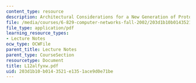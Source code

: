 ```yaml
---
content_type: resource
description: Architectural Considerations for a New Generation of Protocols
file: /media/courses/6-829-computer-networks-fall-2002/203d1b10b0143521e1351ace9d0e71be_L12alfyxw.pdf
file_type: application/pdf
learning_resource_types:
- Lecture Notes
ocw_type: OCWFile
parent_title: Lecture Notes
parent_type: CourseSection
resourcetype: Document
title: L12alfyxw.pdf
uid: 203d1b10-b014-3521-e135-1ace9d0e71be
---
```

